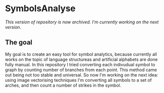# SymbolsAnalyse

_This version of repository is now archived. I'm currently working on the next version._

## The goal
My goal is to create an easy tool for symbol analytics, because currently all works on the topic of language structureas and artificial alphabets are done fully manual. In this repository I tried converting each indivudual symbol to graph by counting number of branches from each point. This method came out being not too stable and universal.
So now I'm working on the next idea: using image vectorising techniques I'm converting all symbols to a set of arches, and then count a number of strikes in the symbol.
